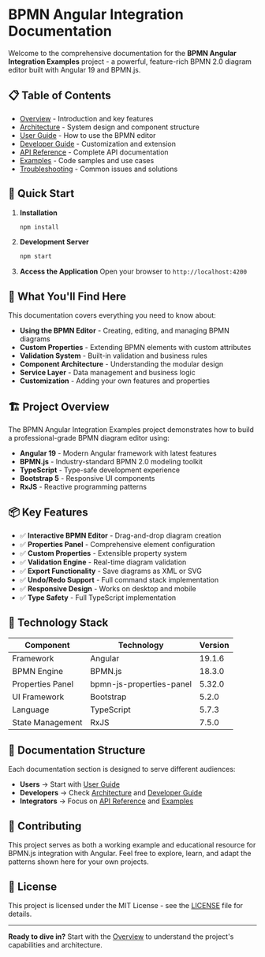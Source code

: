 # BPMN Angular Integration Documentation

Welcome to the comprehensive documentation for the **BPMN Angular Integration Examples** project - a powerful, feature-rich BPMN 2.0 diagram editor built with Angular 19 and BPMN.js.

## 📋 Table of Contents

- [Overview](overview.md) - Introduction and key features
- [Architecture](architecture.md) - System design and component structure  
- [User Guide](user-guide.md) - How to use the BPMN editor
- [Developer Guide](developer-guide.md) - Customization and extension
- [API Reference](api-reference.md) - Complete API documentation
- [Examples](examples.md) - Code samples and use cases
- [Troubleshooting](troubleshooting.md) - Common issues and solutions

## 🚀 Quick Start

1. **Installation**
   ```bash
   npm install
   ```

2. **Development Server**
   ```bash
   npm start
   ```

3. **Access the Application**
   Open your browser to `http://localhost:4200`

## 🎯 What You'll Find Here

This documentation covers everything you need to know about:

- **Using the BPMN Editor** - Creating, editing, and managing BPMN diagrams
- **Custom Properties** - Extending BPMN elements with custom attributes
- **Validation System** - Built-in validation and business rules
- **Component Architecture** - Understanding the modular design
- **Service Layer** - Data management and business logic
- **Customization** - Adding your own features and properties

## 🏗️ Project Overview

The BPMN Angular Integration Examples project demonstrates how to build a professional-grade BPMN diagram editor using:

- **Angular 19** - Modern Angular framework with latest features
- **BPMN.js** - Industry-standard BPMN 2.0 modeling toolkit
- **TypeScript** - Type-safe development experience
- **Bootstrap 5** - Responsive UI components
- **RxJS** - Reactive programming patterns

## 📦 Key Features

- ✅ **Interactive BPMN Editor** - Drag-and-drop diagram creation
- ✅ **Properties Panel** - Comprehensive element configuration
- ✅ **Custom Properties** - Extensible property system
- ✅ **Validation Engine** - Real-time diagram validation
- ✅ **Export Functionality** - Save diagrams as XML or SVG
- ✅ **Undo/Redo Support** - Full command stack implementation
- ✅ **Responsive Design** - Works on desktop and mobile
- ✅ **Type Safety** - Full TypeScript implementation

## 🔧 Technology Stack

| Component | Technology | Version |
|-----------|------------|---------|
| Framework | Angular | 19.1.6 |
| BPMN Engine | BPMN.js | 18.3.0 |
| Properties Panel | bpmn-js-properties-panel | 5.32.0 |
| UI Framework | Bootstrap | 5.2.0 |
| Language | TypeScript | 5.7.3 |
| State Management | RxJS | 7.5.0 |

## 📝 Documentation Structure

Each documentation section is designed to serve different audiences:

- **Users** → Start with [User Guide](user-guide.md)
- **Developers** → Check [Architecture](architecture.md) and [Developer Guide](developer-guide.md)  
- **Integrators** → Focus on [API Reference](api-reference.md) and [Examples](examples.md)

## 🤝 Contributing

This project serves as both a working example and educational resource for BPMN.js integration with Angular. Feel free to explore, learn, and adapt the patterns shown here for your own projects.

## 📄 License

This project is licensed under the MIT License - see the [LICENSE](../../LICENSE) file for details.

---

**Ready to dive in?** Start with the [Overview](overview.md) to understand the project's capabilities and architecture.
